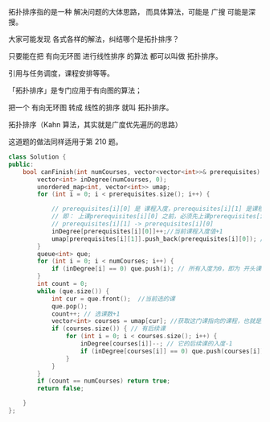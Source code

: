 

拓扑排序指的是一种 解决问题的大体思路， 而具体算法，可能是 广搜 可能是深搜。

大家可能发现 各式各样的解法，纠结哪个是拓扑排序？ 

只要能在把 有向无环图 进行线性排序 的算法 都可以叫做 拓扑排序。

引用与任务调度，课程安排等等。


「拓扑排序」是专门应用于有向图的算法；

把一个 有向无环图 转成 线性的排序 就叫 拓扑排序。

拓扑排序（Kahn 算法，其实就是广度优先遍历的思路） 

这道题的做法同样适用于第 210 题。 


```CPP
class Solution {
public:
    bool canFinish(int numCourses, vector<vector<int>>& prerequisites) {
        vector<int> inDegree(numCourses, 0);
        unordered_map<int, vector<int>> umap;
        for (int i = 0; i < prerequisites.size(); i++) {

            // prerequisites[i][0] 是 课程入度，prerequisites[i][1] 是课程出度
            // 即： 上课prerequisites[i][0] 之前，必须先上课prerequisites[i][1]
            // prerequisites[i][1] -> prerequisites[i][0]
            inDegree[prerequisites[i][0]]++;//当前课程入度值+1
            umap[prerequisites[i][1]].push_back(prerequisites[i][0]); // 添加 prerequisites[i][1] 指向的课程
        }
        queue<int> que;
        for (int i = 0; i < numCourses; i++) {
            if (inDegree[i] == 0) que.push(i); // 所有入度为0，即为 开头课程 加入队列
        }
        int count = 0;
        while (que.size()) {
            int cur = que.front();  //当前选的课
            que.pop();
            count++; // 选课数+1
            vector<int> courses = umap[cur]; //获取这门课指向的课程，也就是这么课的后续课
            if (courses.size()) { // 有后续课
                for (int i = 0; i < courses.size(); i++) {
                    inDegree[courses[i]]--; // 它的后续课的入度-1
                    if (inDegree[courses[i]] == 0) que.push(courses[i]); // 如果入度为0，加入队列
                }
            }
        }
        if (count == numCourses) return true;
        return false;

    }
};
```

